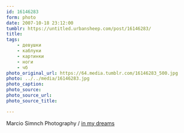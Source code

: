 ```yaml
---
id: 16146283
form: photo
date: 2007-10-18 23:12:00
tumblr: https://untitled.urbansheep.com/post/16146283/
title:
tags:
    - девушки
    - каблуки
    - картинки
    - ноги
    - чб
photo_original_url: https://64.media.tumblr.com/16146283_500.jpg
photo: ../../media/16146283.jpg
photo_caption:
photo_source:
photo_source_url:
photo_source_title:

---
```


<p>Marcio Simnch Photography / <a href="http://marciosimnch.com/inmydreams/">in my dreams</a></p>
